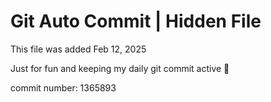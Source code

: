 # Git Auto Commit | Hidden File

This file was added Feb 12, 2025

Just for fun and keeping my daily git commit active 🤪

commit number: 1365893
